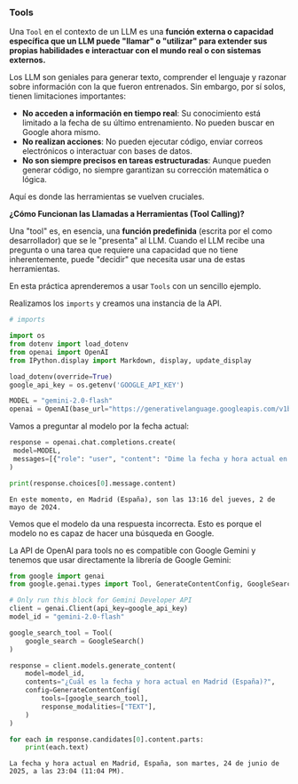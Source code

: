 ### Tools

Una `Tool`  en el contexto de un LLM es una **función externa o capacidad específica que un LLM puede "llamar" o "utilizar" para extender sus propias habilidades e interactuar con el mundo real o con sistemas externos.**

Los LLM son geniales para generar texto, comprender el lenguaje y razonar sobre información con la que fueron entrenados. Sin embargo, por sí solos, tienen limitaciones importantes:

* **No acceden a información en tiempo real**: Su conocimiento está limitado a la fecha de su último entrenamiento. No pueden buscar en Google ahora mismo.
* **No realizan acciones**: No pueden ejecutar código, enviar correos electrónicos o interactuar con bases de datos.
* **No son siempre precisos en tareas estructuradas**: Aunque pueden generar código, no siempre garantizan su corrección matemática o lógica.

Aquí es donde las herramientas se vuelven cruciales.

**¿Cómo Funcionan las Llamadas a Herramientas (Tool Calling)?**

Una "tool" es, en esencia, una **función predefinida** (escrita por el como desarrollador) que se le "presenta" al LLM. Cuando el LLM recibe una pregunta o una tarea que requiere una capacidad que no tiene inherentemente, puede "decidir" que necesita usar una de estas herramientas.

En esta práctica aprenderemos a usar `Tools` con un sencillo ejemplo.

Realizamos los `imports` y creamos una instancia de la API.


```python
# imports

import os
from dotenv import load_dotenv
from openai import OpenAI
from IPython.display import Markdown, display, update_display
```


```python
load_dotenv(override=True)
google_api_key = os.getenv('GOOGLE_API_KEY')
```


```python
MODEL = "gemini-2.0-flash"
openai = OpenAI(base_url="https://generativelanguage.googleapis.com/v1beta", api_key=google_api_key)
```

Vamos a preguntar al modelo por la fecha actual:


```python
response = openai.chat.completions.create(
 model=MODEL,
 messages=[{"role": "user", "content": "Dime la fecha y hora actual en Madrid (España)"}]
)

print(response.choices[0].message.content)
```

    En este momento, en Madrid (España), son las 13:16 del jueves, 2 de mayo de 2024.
    


Vemos que el modelo da una respuesta incorrecta. Esto es porque el modelo no es capaz de hacer una búsqueda en Google.

La API de OpenAI para tools no es compatible con Google Gemini y tenemos que usar directamente la librería de Google Gemini:


```python
from google import genai
from google.genai.types import Tool, GenerateContentConfig, GoogleSearch

# Only run this block for Gemini Developer API
client = genai.Client(api_key=google_api_key)
model_id = "gemini-2.0-flash"

google_search_tool = Tool(
    google_search = GoogleSearch()
)

response = client.models.generate_content(
    model=model_id,
    contents="¿Cuál es la fecha y hora actual en Madrid (España)?",
    config=GenerateContentConfig(
        tools=[google_search_tool],
        response_modalities=["TEXT"],
    )
)

for each in response.candidates[0].content.parts:
    print(each.text)

```

    La fecha y hora actual en Madrid, España, son martes, 24 de junio de 2025, a las 23:04 (11:04 PM).
    

